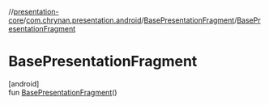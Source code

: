 //[presentation-core](../../../index.md)/[com.chrynan.presentation.android](../index.md)/[BasePresentationFragment](index.md)/[BasePresentationFragment](-base-presentation-fragment.md)

# BasePresentationFragment

[android]\
fun [BasePresentationFragment](-base-presentation-fragment.md)()
